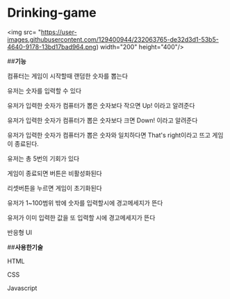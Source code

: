 # Drinking-game

<img src= "https://user-images.githubusercontent.com/129400944/232063765-de32d3d1-53b5-4640-9178-13bd17bad964.png)
width="200" height="400"/>
                        
##**기능**
                        
컴퓨터는 게임이 시작할때 랜덤한 숫자를 뽑는다
                                               
유저는 숫자를 입력할 수 있다
                                          
유저가 입력한 숫자가 컴퓨터가 뽑은 숫자보다 작으면 Up! 이라고 알려준다
                                              
유저가 입력한 숫자가 컴퓨터가 뽑은 숫자보다 크면 Down! 이라고 알려준다
                                             
유저가 입력한 숫자가 컴퓨터가 뽑은 숫자와 일치하다면 That's right이라고 뜨고 게임이 종료된다.
                                           
유저는 총 5번의 기회가 있다
                                            
게임이 종료되면 버튼은 비활성화된다
                                            
리셋버튼을 누르면 게임이 초기화된다
                                              
유저가 1~100범위 밖에 숫자를 입력할시에 경고메세지가 뜬다
                                              
유저가 이미 입력한 값을 또 입력할 시에 경고메세지가 뜬다
                                             
반응형 UI               
                        
##**사용한기술**
                        
HTML
                        
CSS
                        
Javascript                        
